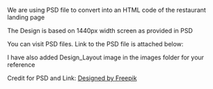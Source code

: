 <!-- Converting PSD to HTML  -->

<p>We are using PSD file to convert into an HTML code of the restaurant landing page</p>

<p>The Design is based on 1440px width screen as provided in PSD</p>

<p>You can visit PSD files. Link to the PSD file is attached below: </p>

<p>I have also added Design_Layout image in the images folder for your reference</p>

<p>Credit for PSD and Link: <a href="http://www.freepik.com">Designed by Freepik</a></p>